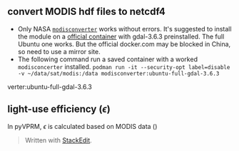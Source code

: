 ## convert MODIS hdf files to netcdf4
- Only NASA [`modisconverter`](https://github.com/nasa/modisconverter/tree/main) works without errors.  It's suggested to install the module on a [official container](https://hub.docker.com/r/osgeo/gdal/tags) with gdal-3.6.3 preinstalled. The full Ubuntu one works. But the official docker.com may be blocked in China, so need to use a mirror site.
- The following command run a saved container with a worked `modisconcerter` installed.
`podman run -it --security-opt label=disable -v ~/data/sat/modis:/data modisconverter:ubuntu-full-gdal-3.6.3`

verter:ubuntu-full-gdal-3.6.3



## light-use efficiency ($\epsilon$)
In pyVPRM, $\epsilon$ is calculated based on MODIS data ()
> Written with [StackEdit](https://stackedit.io/).
<!--stackedit_data:
eyJoaXN0b3J5IjpbMTYxMjI2NTY5LC0xMDY3MjE2NDY5XX0=
-->